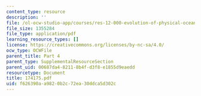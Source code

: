 ```yaml
---
content_type: resource
description: ''
file: /ol-ocw-studio-app/courses/res-12-000-evolution-of-physical-oceanography-spring-2007/f626390aa9820b2c72ea30ddca5d302c_174175.pdf
file_size: 1355284
file_type: application/pdf
learning_resource_types: []
license: https://creativecommons.org/licenses/by-nc-sa/4.0/
ocw_type: OCWFile
parent_title: Part 4
parent_type: SupplementalResourceSection
parent_uid: 00687da4-8211-8b4f-d3f8-e1855d9eaedd
resourcetype: Document
title: 174175.pdf
uid: f626390a-a982-0b2c-72ea-30ddca5d302c
---
```

